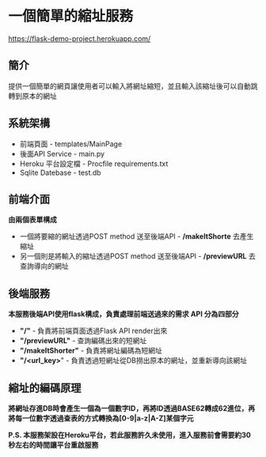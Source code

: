 # 一個簡單的縮址服務
https://flask-demo-project.herokuapp.com/
## 簡介

提供一個簡單的網頁讓使用者可以輸入將網址縮短，並且輸入該縮址後可以自動跳轉到原本的網址

## 系統架構
* 前端頁面 - templates/MainPage
* 後面API Service - main.py
* Heroku 平台設定檔 - Procfile requirements.txt
* Sqlite Datebase - test.db

## 前端介面
**由兩個表單構成**
* 一個將要縮的網址透過POST method 送至後端API - **/makeItShorte** 去產生縮址
* 另一個則是將輸入的縮址透過POST method 送至後端API - **/previewURL** 去查詢導向的網址

## 後端服務
**本服務後端API使用flask構成，負責處理前端送過來的需求**
**API 分為四部分**
* **"/"** - 負責將前端頁面透過Flask API render出來
* **"/previewURL"** - 查詢編碼出來的短網址
* **"/makeItShorter"** - 負責將網址編碼為短網址
* **"/<url_key>**" - 負責透過短網址從DB撈出原本的網址，並重新導向該網址

## 縮址的編碼原理

**將網址存進DB時會產生一個為一個數字ID，再將ID透過BASE62轉成62進位，再將每一位數字透過查表的方式轉換為[0-9|a-z|A-Z]某個字元**


**P.S. 本服務架設在Heroku平台，若此服務許久未使用，進入服務前會需要約30秒左右的時間讓平台重啟服務**
